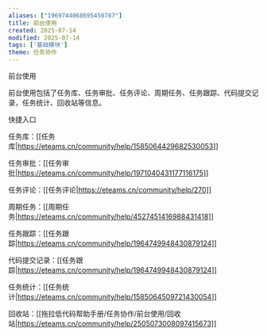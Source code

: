 ```yaml
---
aliases: ["1969744068695450787"]
title: 前台使用
created: 2025-07-14
modified: 2025-07-14
tags: ['基础模块']
theme: 任务协作
---
```


前台使用

前台使用包括了任务库、任务审批、任务评论、周期任务、任务跟踪、代码提交记录，任务统计、回收站等信息。

快捷入口

任务库：[[任务库|https://eteams.cn/community/help/1585064429682530053]]

任务审批：[[任务审批|https://eteams.cn/community/help/1971040431177116175]]

任务评论：[[任务评论|https://eteams.cn/community/help/270]]

周期任务：[[周期任务|https://eteams.cn/community/help/4527451416988431418]]

任务跟踪：[[任务跟踪|https://eteams.cn/community/help/1964749948430879124]]

代码提交记录：[[任务跟踪|https://eteams.cn/community/help/1964749948430879124]]

任务统计：[[任务统计|https://eteams.cn/community/help/1585064509721430054]]

回收站：[[拖拉低代码帮助手册/任务协作/前台使用/回收站|https://eteams.cn/community/help/2505073008097415673]]